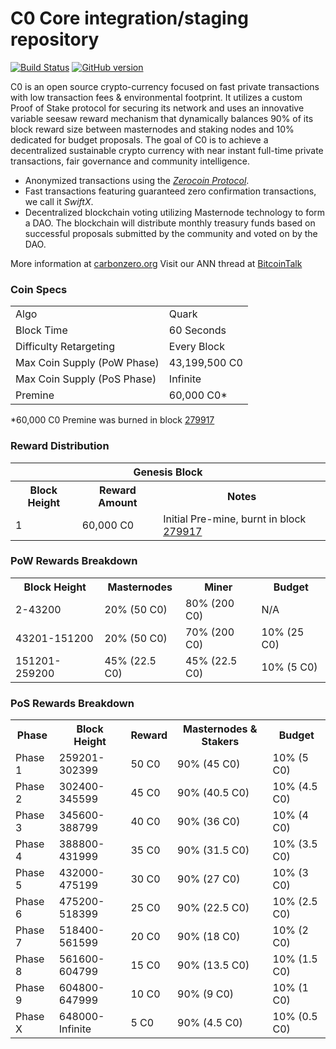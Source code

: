 C0 Core integration/staging repository
=====================================

[![Build Status](https://travis-ci.org/C0-Project/C0.svg?branch=master)](https://travis-ci.org/C0-Project/C0) [![GitHub version](https://badge.fury.io/gh/C0-Project%2FC0.svg)](https://badge.fury.io/gh/C0-Project%2FC0)

C0 is an open source crypto-currency focused on fast private transactions with low transaction fees & environmental footprint.  It utilizes a custom Proof of Stake protocol for securing its network and uses an innovative variable seesaw reward mechanism that dynamically balances 90% of its block reward size between masternodes and staking nodes and 10% dedicated for budget proposals. The goal of C0 is to achieve a decentralized sustainable crypto currency with near instant full-time private transactions, fair governance and community intelligence.
- Anonymized transactions using the [_Zerocoin Protocol_](http://www.carbonzero.org/zpiv).
- Fast transactions featuring guaranteed zero confirmation transactions, we call it _SwiftX_.
- Decentralized blockchain voting utilizing Masternode technology to form a DAO. The blockchain will distribute monthly treasury funds based on successful proposals submitted by the community and voted on by the DAO.

More information at [carbonzero.org](http://www.carbonzero.org) Visit our ANN thread at [BitcoinTalk](http://www.bitcointalk.org/index.php?topic=1262920)

### Coin Specs
<table>
<tr><td>Algo</td><td>Quark</td></tr>
<tr><td>Block Time</td><td>60 Seconds</td></tr>
<tr><td>Difficulty Retargeting</td><td>Every Block</td></tr>
<tr><td>Max Coin Supply (PoW Phase)</td><td>43,199,500 C0</td></tr>
<tr><td>Max Coin Supply (PoS Phase)</td><td>Infinite</td></tr>
<tr><td>Premine</td><td>60,000 C0*</td></tr>
</table>

*60,000 C0 Premine was burned in block [279917](http://www.presstab.pw/phpexplorer/C0/block.php?blockhash=206d9cfe859798a0b0898ab00d7300be94de0f5469bb446cecb41c3e173a57e0)

### Reward Distribution

<table>
<th colspan=4>Genesis Block</th>
<tr><th>Block Height</th><th>Reward Amount</th><th>Notes</th></tr>
<tr><td>1</td><td>60,000 C0</td><td>Initial Pre-mine, burnt in block <a href="http://www.presstab.pw/phpexplorer/C0/block.php?blockhash=206d9cfe859798a0b0898ab00d7300be94de0f5469bb446cecb41c3e173a57e0">279917</a></td></tr>
</table>

### PoW Rewards Breakdown

<table>
<th>Block Height</th><th>Masternodes</th><th>Miner</th><th>Budget</th>
<tr><td>2-43200</td><td>20% (50 C0)</td><td>80% (200 C0)</td><td>N/A</td></tr>
<tr><td>43201-151200</td><td>20% (50 C0)</td><td>70% (200 C0)</td><td>10% (25 C0)</td></tr>
<tr><td>151201-259200</td><td>45% (22.5 C0)</td><td>45% (22.5 C0)</td><td>10% (5 C0)</td></tr>
</table>

### PoS Rewards Breakdown

<table>
<th>Phase</th><th>Block Height</th><th>Reward</th><th>Masternodes & Stakers</th><th>Budget</th>
<tr><td>Phase 1</td><td>259201-302399</td><td>50 C0</td><td>90% (45 C0)</td><td>10% (5 C0)</td></tr>
<tr><td>Phase 2</td><td>302400-345599</td><td>45 C0</td><td>90% (40.5 C0)</td><td>10% (4.5 C0)</td></tr>
<tr><td>Phase 3</td><td>345600-388799</td><td>40 C0</td><td>90% (36 C0)</td><td>10% (4 C0)</td></tr>
<tr><td>Phase 4</td><td>388800-431999</td><td>35 C0</td><td>90% (31.5 C0)</td><td>10% (3.5 C0)</td></tr>
<tr><td>Phase 5</td><td>432000-475199</td><td>30 C0</td><td>90% (27 C0)</td><td>10% (3 C0)</td></tr>
<tr><td>Phase 6</td><td>475200-518399</td><td>25 C0</td><td>90% (22.5 C0)</td><td>10% (2.5 C0)</td></tr>
<tr><td>Phase 7</td><td>518400-561599</td><td>20 C0</td><td>90% (18 C0)</td><td>10% (2 C0)</td></tr>
<tr><td>Phase 8</td><td>561600-604799</td><td>15 C0</td><td>90% (13.5 C0)</td><td>10% (1.5 C0)</td></tr>
<tr><td>Phase 9</td><td>604800-647999</td><td>10 C0</td><td>90% (9 C0)</td><td>10% (1 C0)</td></tr>
<tr><td>Phase X</td><td>648000-Infinite</td><td>5 C0</td><td>90% (4.5 C0)</td><td>10% (0.5 C0)</td></tr>
</table>

